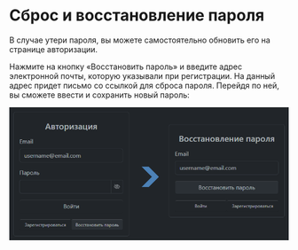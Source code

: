 # Сброс и восстановление пароля

В случае утери пароля, вы можете самостоятельно обновить его на странице авторизации.

Нажмите на кнопку «Восстановить пароль» и введите адрес электронной почты, которую указывали при регистрации. На данный адрес придет письмо со ссылкой для сброса пароля. Перейдя по ней, вы сможете ввести и сохранить новый пароль:

![Восстановление пароля](./images/password_restore.png)
